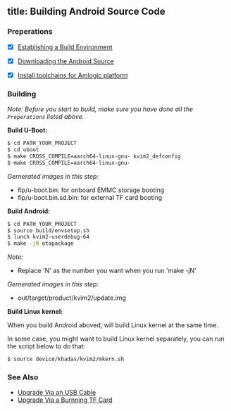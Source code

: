 title: Building Android Source Code
---


### Preperations
- [x] [Establishing a Build Environment](http://source.android.com/source/initializing.html)
- [x] [Downloading the Android Source](/vim2/DownloadAndroidSourceCode.html)
- [x] [Install toolchains for Amlogic platform](/vim2/InstallToolchains.html)


### Building
*Note: Before you start to build, make sure you have done all the `Preperations` listed above.*

**Build U-Boot:**
```sh
$ cd PATH_YOUR_PROJECT
$ cd uboot
$ make CROSS_COMPILE=aarch64-linux-gnu- kvim2_defconfig
$ make CROSS_COMPILE=aarch64-linux-gnu-
```
*Gernerated images in this step:*

* fip/u-boot.bin: for onboard EMMC storage booting
* fip/u-boot.bin.sd.bin: for external TF card booting


**Build Android:**
```sh
$ cd PATH_YOUR_PROJECT
$ source build/envsetup.sh
$ lunch kvim2-userdebug-64
$ make -jN otapackage
```
*Note:*

* Replace 'N' as the number you want when you run 'make -jN'

*Gernerated images in this step:*

* out/target/product/kvim2/update.img


**Build Linux kernel:**

When you build Android aboved, will build Linux kernel at the same time.

In some case, you might want to build Linux kernel separately, you can run the script below to do that:
```sh
$ source device/khadas/kvim2/mkern.sh
```

### See Also
* [Upgrade Via an USB Cable](/vim2/UpgradeViaUSBCable.html)
* [Upgrade Via a Burnning TF Card](/vim2/UpgradeViaTFBurningCard.html)
